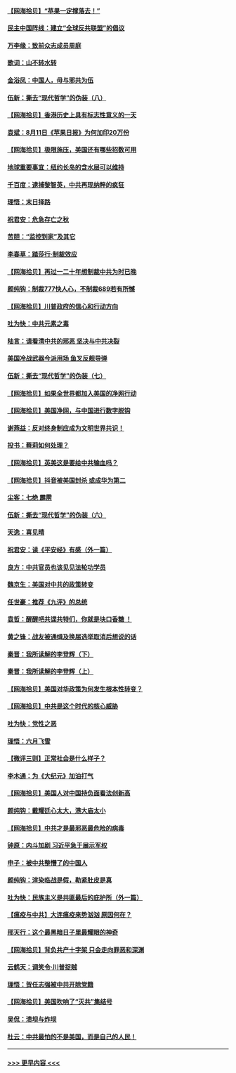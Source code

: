 #### [【网海拾贝】“苹果一定撑落去！”](../pages/nsc993/n12326784.md?t=08131102) 
#### [民主中国阵线：建立“全球反共联盟”的倡议](../pages/nsc993/n12324177.md?t=08131102) 
#### [万李缘：致前众志成员周庭](../pages/nsc993/n12324635.md?t=08131102) 
#### [歌词：山不转水转](../pages/nsc993/n12324599.md?t=08131102) 
#### [金浴凤：中国人，毋与邪共为伍](../pages/nsc993/n12324257.md?t=08131102) 
#### [伍新：撕去“现代哲学”的伪装（八）](../pages/nsc993/n12324188.md?t=08131102) 
#### [【网海拾贝】香港历史上具有标志性意义的一天](../pages/nsc993/n12324021.md?t=08131102) 
#### [袁斌：8月11日《苹果日报》为何加印20万份](../pages/nsc993/n12323955.md?t=08131102) 
#### [【网海拾贝】极限施压，美国还有哪些招数可用](../pages/nsc993/n12322512.md?t=08131102) 
#### [地球重要事宜：纽约长岛的含水层可以维持](../pages/nsc993/n12321844.md?t=08131102) 
#### [千百度：逮捕黎智英，中共再现纳粹的疯狂](../pages/nsc993/n12321777.md?t=08131102) 
#### [理悟：末日择路](../pages/nsc993/n12320812.md?t=08131102) 
#### [祝君安：危急存亡之秋](../pages/nsc993/n12320795.md?t=08131102) 
#### [苦胆：“监控到家”及其它](../pages/nsc993/n12320751.md?t=08131102) 
#### [李春草：踏莎行·制裁效应](../pages/nsc993/n12318290.md?t=08131102) 
#### [【网海拾贝】再过一二十年想制裁中共为时已晚](../pages/nsc993/n12318195.md?t=08131102) 
#### [颜纯钩：制裁777快人心，不制裁689若有所憾](../pages/nsc993/n12316912.md?t=08131102) 
#### [【网海拾贝】川普政府的信心和行动方向](../pages/nsc993/n12316673.md?t=08131102) 
#### [吐为快：中共元素之毒](../pages/nsc993/n12316547.md?t=08131102) 
#### [陆言：请看清中共的邪恶 坚决与中共决裂](../pages/nsc993/n12315784.md?t=08131102) 
#### [美国冷战武器今派用场 鱼叉反舰导弹](../pages/nsc993/n12316258.md?t=08131102) 
#### [伍新：撕去“现代哲学”的伪装（七）](../pages/nsc993/n12315846.md?t=08131102) 
#### [【网海拾贝】如果全世界都加入美国的净网行动](../pages/nsc993/n12315588.md?t=08131102) 
#### [【网海拾贝】美国净网，与中国进行数字脱钩](../pages/nsc993/n12312813.md?t=08131102) 
#### [谢燕益：反对终身制应成为文明世界共识！](../pages/nsc993/n12310465.md?t=08131102) 
#### [投书：蔡莉如何处理？](../pages/nsc993/n12310224.md?t=08131102) 
#### [【网海拾贝】英美这是要给中共输血吗？](../pages/nsc993/n12307646.md?t=08131102) 
#### [【网海拾贝】抖音被美国封杀 或成华为第二](../pages/nsc993/n12305277.md?t=08131102) 
#### [尘客：七绝 霹雳](../pages/nsc993/n12304053.md?t=08131102) 
#### [伍新：撕去“现代哲学”的伪装（六）](../pages/nsc993/n12303243.md?t=08131102) 
#### [天逸：喜见晴](../pages/nsc993/n12303226.md?t=08131102) 
#### [祝君安：读《平安经》有感（外一篇）](../pages/nsc993/n12303170.md?t=08131102) 
#### [良方：中共官员也该见见法轮功学员](../pages/nsc993/n12302985.md?t=08131102) 
#### [魏京生：美国对中共的政策转变](../pages/nsc993/n12302929.md?t=08131102) 
#### [任世豪：推荐《九评》的总统](../pages/nsc993/n12302838.md?t=08131102) 
#### [袁哲：醒醒吧共谍共特们，你就是块口香糖 ！](../pages/nsc993/n12302678.md?t=08131102) 
#### [黄之锋：战友被通缉及换届选举取消后想说的话](../pages/nsc993/n12302681.md?t=08131102) 
#### [秦晋：我所读解的李登辉（下）](../pages/nsc993/n12302171.md?t=08131102) 
#### [秦晋：我所读解的李登辉（上）](../pages/nsc993/n12301979.md?t=08131102) 
#### [【网海拾贝】美国对华政策为何发生根本性转变？](../pages/nsc993/n12302091.md?t=08131102) 
#### [【网海拾贝】中共是这个时代的核心威胁](../pages/nsc993/n12300541.md?t=08131102) 
#### [吐为快：党性之恶](../pages/nsc993/n12300263.md?t=08131102) 
#### [理悟：六月飞雪](../pages/nsc993/n12300243.md?t=08131102) 
#### [【微评三则】正常社会是什么样子？](../pages/nsc993/n12300228.md?t=08131102) 
#### [李木通：为《大纪元》加油打气](../pages/nsc993/n12280363.md?t=08131102) 
#### [【网海拾贝】美国人对中国持负面看法创新高](../pages/nsc993/n12298720.md?t=08131102) 
#### [颜纯钩：戴耀廷心太大，港大庙太小](../pages/nsc993/n12297682.md?t=08131102) 
#### [【网海拾贝】中共才是最邪恶最危险的病毒](../pages/nsc993/n12296470.md?t=08131102) 
#### [钟原：内斗加剧 习近平急于展示军权](../pages/nsc993/n12292544.md?t=08131102) 
#### [申子：被中共整懵了的中国人](../pages/nsc993/n12291389.md?t=08131102) 
#### [颜纯钩：渲染临战是假，勒紧肚皮是真](../pages/nsc993/n12290945.md?t=08131102) 
#### [吐为快：民族主义是共匪最后的庇护所（外一篇）](../pages/nsc993/n12290887.md?t=08131102) 
#### [【瘟疫与中共】大连瘟疫来势汹汹 原因何在？](../pages/nsc993/n12287474.md?t=08131102) 
#### [邢天行：这个最黑暗日子里最耀眼的神奇](../pages/nsc993/n12289882.md?t=08131102) 
#### [【网海拾贝】背负共产十字架 只会走向罪恶和深渊](../pages/nsc993/n12288290.md?t=08131102) 
#### [云鹤天：调笑令·川普捉贼](../pages/nsc993/n12285672.md?t=08131102) 
#### [理悟：贺任志强被中共开除党籍](../pages/nsc993/n12285597.md?t=08131102) 
#### [【网海拾贝】美国吹响了“灭共”集结号](../pages/nsc993/n12284522.md?t=08131102) 
#### [吴侃：溃坝与炸坝](../pages/nsc993/n12283593.md?t=08131102) 
#### [杜云：中共最怕的不是美国，而是自己的人民！](../pages/nsc993/n12282935.md?t=08131102) 

----
#### [ >>> 更早内容 <<< ](../indexes/nsc993-earlier.md)
